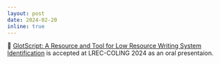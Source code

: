 ```yaml
---
layout: post
date: 2024-02-20
inline: true
---
```


📌 [GlotScript: A Resource and Tool for Low Resource Writing System Identification](https://arxiv.org/abs/2309.13320) is accepted at LREC-COLING 2024 as an oral presentaion.